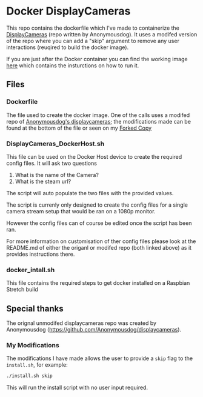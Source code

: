 # Docker DisplayCameras

This repo contains the dockerfile which I've made to containerize the [DisplayCameras](https://github.com/Anonymousdog/displaycameras) (repo written by Anonymousdog).
It uses a modifed version of the repo where you can add a "skip" argument to remove any user interactions (reuqired to build the docker image).

If you are just after the Docker container you can find the working image [here](https://hub.docker.com/repository/docker/jugganourt/displaycameras/general) which contains the insturctions on how to run it.

## Files

### Dockerfile

The file used to create the docker image. One of the calls uses a modifed repo of [Anonymousdog's 
displaycameras](https://github.com/Anonymousdog/displaycameras); the modifications made can be found at the bottom of the file or seen on my [Forked Copy](https://github.com/Jugganourt/displaycameras)

### DisplayCameras_DockerHost.sh

This file can be used on the Docker Host device to create the required config files. It will ask two questions

1. What is the name of the Camera?
2. What is the steam url?

The script will auto populate the two files with the provided values.

The script is currenly only designed to create the config files for a single camera stream setup that would be ran on a 1080p monitor.

However the config files can of course be edited once the script has been ran.

For more information on customisation of ther config files please look at the README.md of either the origanl or modifed repo (both linked above) as it provides instructions there.

### docker_intall.sh

This file contains the required steps to get docker installed on a Raspbian Stretch build

## Special thanks

The orignal unmodifed displaycameras repo was created by Anonymousdog (https://github.com/Anonymousdog/displaycameras).

### My Modifications

The modifications I have made allows the user to provide a `skip` flag to the `install.sh`, for example:

```bash
./install.sh skip
```

This will run the install script with no user input required.
